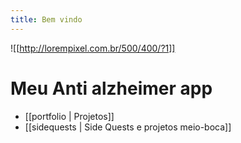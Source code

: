 ```yaml
---
title: Bem vindo
---
```


![[http://lorempixel.com.br/500/400/?1]]

# Meu Anti alzheimer app

- [[portfolio | Projetos]]
- [[sidequests | Side Quests e projetos meio-boca]]



